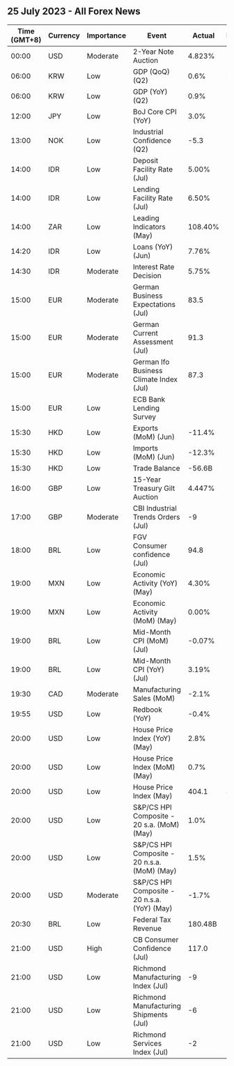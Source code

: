 ## 25 July 2023 - All Forex News

| Time (GMT+8) | Currency | Importance | Event | Actual | Forecast | Previous |
|------|----------|------------|-------|--------|----------|----------|
| 00:00 | USD | Moderate | 2-Year Note Auction | 4.823% |  | 4.670% |
| 06:00 | KRW | Low | GDP (QoQ) (Q2) | 0.6% | 0.5% | 0.3% |
| 06:00 | KRW | Low | GDP (YoY) (Q2) | 0.9% | 0.8% | 0.9% |
| 12:00 | JPY | Low | BoJ Core CPI (YoY) | 3.0% | 3.0% | 3.1% |
| 13:00 | NOK | Low | Industrial Confidence (Q2) | -5.3 | -3.0 | -0.7 |
| 14:00 | IDR | Low | Deposit Facility Rate (Jul) | 5.00% | 5.00% | 5.00% |
| 14:00 | IDR | Low | Lending Facility Rate (Jul) | 6.50% | 6.50% | 6.50% |
| 14:00 | ZAR | Low | Leading Indicators (May) | 108.40% |  | 110.30% |
| 14:20 | IDR | Low | Loans (YoY) (Jun) | 7.76% |  | 9.39% |
| 14:30 | IDR | Moderate | Interest Rate Decision | 5.75% | 5.75% | 5.75% |
| 15:00 | EUR | Moderate | German Business Expectations (Jul) | 83.5 | 83.4 | 83.8 |
| 15:00 | EUR | Moderate | German Current Assessment (Jul) | 91.3 | 93.0 | 93.7 |
| 15:00 | EUR | Moderate | German Ifo Business Climate Index (Jul) | 87.3 | 88.0 | 88.6 |
| 15:00 | EUR | Low | ECB Bank Lending Survey |  |  |  |
| 15:30 | HKD | Low | Exports (MoM) (Jun) | -11.4% | -24.2% | -15.6% |
| 15:30 | HKD | Low | Imports (MoM) (Jun) | -12.3% | -11.1% | -16.7% |
| 15:30 | HKD | Low | Trade Balance | -56.6B | -42.4B | -26.4B |
| 16:00 | GBP | Low | 15-Year Treasury Gilt Auction | 4.447% |  | 4.463% |
| 17:00 | GBP | Moderate | CBI Industrial Trends Orders (Jul) | -9 | -17 | -15 |
| 18:00 | BRL | Low | FGV Consumer confidence (Jul) | 94.8 | 89.9 | 92.3 |
| 19:00 | MXN | Low | Economic Activity (YoY) (May) | 4.30% | 3.60% | 2.70% |
| 19:00 | MXN | Low | Economic Activity (MoM) (May) | 0.00% | 0.40% | 0.90% |
| 19:00 | BRL | Low | Mid-Month CPI (MoM) (Jul) | -0.07% | -0.01% | 0.04% |
| 19:00 | BRL | Low | Mid-Month CPI (YoY) (Jul) | 3.19% | 3.26% | 3.40% |
| 19:30 | CAD | Moderate | Manufacturing Sales (MoM) | -2.1% |  | 1.2% |
| 19:55 | USD | Low | Redbook (YoY) | -0.4% |  | -0.2% |
| 20:00 | USD | Low | House Price Index (YoY) (May) | 2.8% | 2.6% | 3.1% |
| 20:00 | USD | Low | House Price Index (MoM) (May) | 0.7% | 0.2% | 0.7% |
| 20:00 | USD | Low | House Price Index (May) | 404.1 | 404.6 | 401.2 |
| 20:00 | USD | Low | S&P/CS HPI Composite - 20 s.a. (MoM) (May) | 1.0% | 1.5% | 0.9% |
| 20:00 | USD | Low | S&P/CS HPI Composite - 20 n.s.a. (MoM) (May) | 1.5% | 1.2% | 1.7% |
| 20:00 | USD | Moderate | S&P/CS HPI Composite - 20 n.s.a. (YoY) (May) | -1.7% | -2.2% | -1.7% |
| 20:30 | BRL | Low | Federal Tax Revenue | 180.48B |  | 176.81B |
| 21:00 | USD | High | CB Consumer Confidence (Jul) | 117.0 | 111.8 | 110.1 |
| 21:00 | USD | Low | Richmond Manufacturing Index (Jul) | -9 | -10 | -8 |
| 21:00 | USD | Low | Richmond Manufacturing Shipments (Jul) | -6 |  | -5 |
| 21:00 | USD | Low | Richmond Services Index (Jul) | -2 | 9 | -8 |
